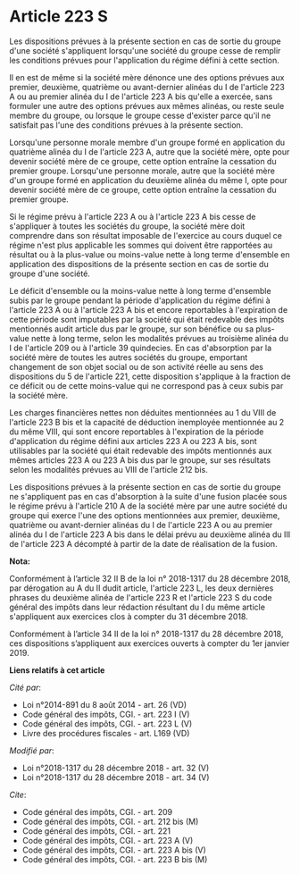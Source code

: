 # Article 223 S

Les dispositions prévues à la présente section en cas de sortie du groupe d'une société s'appliquent lorsqu'une société du
groupe cesse de remplir les conditions prévues pour l'application du régime défini à cette section. 

Il en est de même si la société mère dénonce une des options prévues aux premier, deuxième, quatrième ou avant-dernier
alinéas du I de l'article 223 A ou au premier alinéa du I de l'article 223 A bis qu'elle a exercée, sans formuler une autre
des options prévues aux mêmes alinéas, ou reste seule membre du groupe, ou lorsque le groupe cesse d'exister parce qu'il ne
satisfait pas l'une des conditions prévues à la présente section. 

Lorsqu'une personne morale membre d'un groupe formé en application du quatrième alinéa du I de l'article 223 A, autre que la
société mère, opte pour devenir société mère de ce groupe, cette option entraîne la cessation du premier groupe. Lorsqu'une
personne morale, autre que la société mère d'un groupe formé en application du deuxième alinéa du même I, opte pour devenir
société mère de ce groupe, cette option entraîne la cessation du premier groupe. 

Si le régime prévu à l'article 223 A ou à l'article 223 A bis cesse de s'appliquer à toutes les sociétés du groupe, la
société mère doit comprendre dans son résultat imposable de l'exercice au cours duquel ce régime n'est plus applicable les
sommes qui doivent être rapportées au résultat ou à la plus-value ou moins-value nette à long terme d'ensemble en application
des dispositions de la présente section en cas de sortie du groupe d'une société. 

Le déficit d'ensemble ou la moins-value nette à long terme d'ensemble subis par le groupe pendant la période d'application du
régime défini à l'article 223 A ou à l'article 223 A bis et encore reportables à l'expiration de cette période sont
imputables par la société qui était redevable des impôts mentionnés audit article dus par le groupe, sur son bénéfice ou sa
plus-value nette à long terme, selon les modalités prévues au troisième alinéa du I de l'article 209 ou à l'article 39
quindecies. En cas d'absorption par la société mère de toutes les autres sociétés du groupe, emportant changement de son
objet social ou de son activité réelle au sens des dispositions du 5 de l'article 221, cette disposition s'applique à la
fraction de ce déficit ou de cette moins-value qui ne correspond pas à ceux subis par la société mère. 

Les charges financières nettes non déduites mentionnées au 1 du VIII de l'article 223 B bis et la capacité de déduction
inemployée mentionnée au 2 du même VIII, qui sont encore reportables à l'expiration de la période d'application du régime
défini aux articles 223 A ou 223 A bis, sont utilisables par la société qui était redevable des impôts mentionnés aux mêmes
articles 223 A ou 223 A bis dus par le groupe, sur ses résultats selon les modalités prévues au VIII de l'article 212 bis. 

Les dispositions prévues à la présente section en cas de sortie du groupe ne s'appliquent pas en cas d'absorption à la suite
d'une fusion placée sous le régime prévu à l'article 210 A de la société mère par une autre société du groupe qui exerce
l'une des options mentionnées aux premier, deuxième, quatrième ou avant-dernier alinéas du I de l'article 223 A ou au premier
alinéa du I de l'article 223 A bis dans le délai prévu au deuxième alinéa du III de l'article 223 A décompté à partir de la
date de réalisation de la fusion.

**Nota:**

Conformément à l’article 32 II B de la loi n° 2018-1317 du 28 décembre 2018, par dérogation au A du II dudit article,
l'article 223 L, les deux dernières phrases du deuxième alinéa de l'article 223 R et l'article 223 S du code général des
impôts dans leur rédaction résultant du I du même article s'appliquent aux exercices clos à compter du 31 décembre 2018.

Conformément à l’article 34 II de la loi n° 2018-1317 du 28 décembre 2018, ces dispositions s’appliquent aux exercices
ouverts à compter du 1er janvier 2019.

**Liens relatifs à cet article**

_Cité par_:

  - Loi n°2014-891 du 8 août 2014 - art. 26 (VD)
  - Code général des impôts, CGI. - art. 223 I (V)
  - Code général des impôts, CGI. - art. 223 L (V)
  - Livre des procédures fiscales - art. L169 (VD)

_Modifié par_:

  - Loi n°2018-1317 du 28 décembre 2018 - art. 32 (V)
  - Loi n°2018-1317 du 28 décembre 2018 - art. 34 (V)

_Cite_:

  - Code général des impôts, CGI. - art. 209
  - Code général des impôts, CGI. - art. 212 bis (M)
  - Code général des impôts, CGI. - art. 221
  - Code général des impôts, CGI. - art. 223 A (V)
  - Code général des impôts, CGI. - art. 223 A bis (V)
  - Code général des impôts, CGI. - art. 223 B bis (M)

